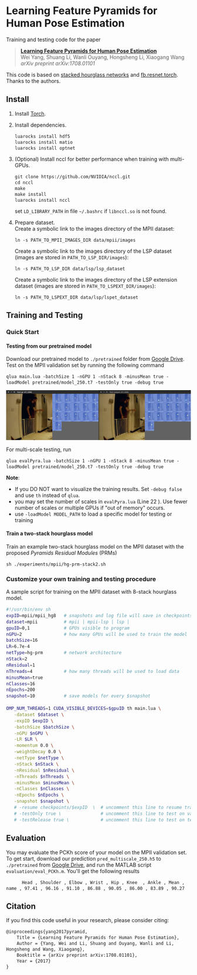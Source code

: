 # Learning Feature Pyramids for Human Pose Estimation

Training and testing code for the paper 
> **[Learning Feature Pyramids for Human Pose Estimation](https://arxiv.org/abs/1708.01101)**  
> Wei Yang, Shuang Li, Wanli Ouyang, Hongsheng Li, Xiaogang Wang  
> *arXiv preprint arXiv:1708.01101* 

This code is based on [stacked hourglass networks](https://github.com/anewell/pose-hg-train) and [fb.resnet.torch](https://github.com/facebook/fb.resnet.torch). Thanks to the authors. 

## Install

1. Install [Torch](http://torch.ch/).

2. Install dependencies.
   ```
   luarocks install hdf5
   luarocks install matio
   luarocks install optnet
   ```

3. (Optional) Install nccl for better performance when training with multi-GPUs.
   ```
   git clone https://github.com/NVIDIA/nccl.git
   cd nccl
   make 
   make install
   luarocks install nccl
   ```
   set `LD_LIBRARY_PATH` in file `~/.bashrc` if `libnccl.so` is not found.

4. Prepare dataset.  
   Create a symbolic link to the images directory of the MPII dataset:
   ```
   ln -s PATH_TO_MPII_IMAGES_DIR data/mpii/images
   ```
   Create a symbolic link to the images directory of the LSP dataset (images are stored in `PATH_TO_LSP_DIR/images`):
   ```
   ln -s PATH_TO_LSP_DIR data/lsp/lsp_dataset
   ```
   Create a symbolic link to the images directory of the LSP extension dataset (images are stored in `PATH_TO_LSPEXT_DIR/images`):
   ```
   ln -s PATH_TO_LSPEXT_DIR data/lsp/lspet_dataset
   ```

## Training and Testing

### Quick Start

#### Testing from our pretrained model
Download our pretrained model to `./pretrained` folder from [Google Drive](https://drive.google.com/open?id=0B63t5HSgY4SQbmJoRV9fOTBFTlU). Test on the MPII validation set by running the following command

```
qlua main.lua -batchSize 1 -nGPU 1 -nStack 8 -minusMean true -loadModel pretrained/model_250.t7 -testOnly true -debug true
```

![Example](data/example.png)

For multi-scale testing, run

```
qlua evalPyra.lua -batchSize 1 -nGPU 1 -nStack 8 -minusMean true -loadModel pretrained/model_250.t7 -testOnly true -debug true
```

**Note**: 
* If you DO NOT want to visualize the training results. Set `-debug false` and use `th` instead of `qlua`.
* you may set the number of scales in `evalPyra.lua` (Line 22 ). Use fewer number of scales or multiple GPUs if "out of memory" occurs.
* use `-loadModel MODEL_PATH` to load a specific model for testing or training

#### Train a two-stack hourglass model 

Train an example two-stack hourglass model on the MPII dataset with the proposed *Pyramids Residual Modules* (PRMs)

```
sh ./experiments/mpii/hg-prm-stack2.sh 
```

### Customize your own training and testing procedure

A sample script for training on the MPII dataset with 8-stack hourglass model.

```bash
#!/usr/bin/env sh
expID=mpii/mpii_hg8   # snapshots and log file will save in checkpoints/$expID
dataset=mpii          # mpii | mpii-lsp | lsp |
gpuID=0,1             # GPUs visible to program
nGPU=2                # how many GPUs will be used to train the model
batchSize=16          
LR=6.7e-4
netType=hg-prm        # network architecture
nStack=2
nResidual=1
nThreads=4            # how many threads will be used to load data
minusMean=true
nClasses=16
nEpochs=200           
snapshot=10           # save models for every $snapshot

OMP_NUM_THREADS=1 CUDA_VISIBLE_DEVICES=$gpuID th main.lua \
   -dataset $dataset \
   -expID $expID \
   -batchSize $batchSize \
   -nGPU $nGPU \
   -LR $LR \
   -momentum 0.0 \
   -weightDecay 0.0 \
   -netType $netType \
   -nStack $nStack \
   -nResidual $nResidual \
   -nThreads $nThreads \
   -minusMean $minusMean \
   -nClasses $nClasses \
   -nEpochs $nEpochs \
   -snapshot $snapshot \
   # -resume checkpoints/$expID  \  # uncomment this line to resume training
   # -testOnly true \               # uncomment this line to test on validation data
   # -testRelease true \            # uncomment this line to test on test data (MPII dataset)
```


## Evaluation
You may evaluate the PCKh score of your model on the MPII validation set. To get start, download our prediction `pred_multiscale_250.h5` to `./pretrained` from [Google Drive](https://drive.google.com/open?id=0B63t5HSgY4SQbmJoRV9fOTBFTlU), and run the MATLAB script `evaluation/eval_PCKh.m`. You'll get the following results

```
      Head , Shoulder , Elbow , Wrist , Hip , Knee  , Ankle , Mean , 
name , 97.41 , 96.16 , 91.10 , 86.88 , 90.05 , 86.00 , 83.89 , 90.27
```


## Citation
If you find this code useful in your research, please consider citing:

```
@inproceedings{yang2017pyramid,
    Title = {Learning Feature Pyramids for Human Pose Estimation},
    Author = {Yang, Wei and Li, Shuang and Ouyang, Wanli and Li, Hongsheng and Wang, Xiaogang},
    Booktitle = {arXiv preprint arXiv:1708.01101},
    Year = {2017}
}
```
